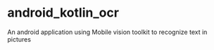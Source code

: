 # android_kotlin_ocr
An android application using Mobile vision toolkit to recognize text in pictures
